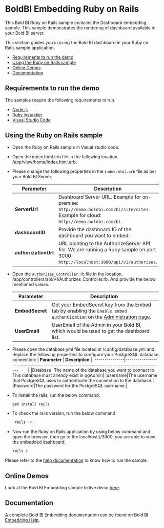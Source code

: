 # BoldBI Embedding Ruby on Rails

This Bold BI Ruby on Rails sample contains the Dashboard embedding sample. This sample demonstrates the rendering of dashboard available in your Bold BI server.

This section guides you in using the Bold BI dashboard in your Ruby on Rails sample application.

* [Requirements to run the demo](#requirements-to-run-the-demo)
* [Using the Ruby on Rails sample](#using-the-ruby-on-rails-sample)
* [Online Demos](#online-demos)
* [Documentation](#documentation)

## Requirements to run the demo

The samples require the following requirements to run.

* [Node.js](https://nodejs.org/en/)
* [Ruby instakker](https://rubyinstaller.org/)
* [Visual Studio Code](https://code.visualstudio.com/download)

## Using the Ruby on Rails sample

* Open the Ruby on Rails sample in Visual studio code.

* Open the index.html.erb file in the following location, /app/view/home/index.html.erb.

* Please change the following properties in the `index.html.erb` file as per your Bold BI Server.

    | **Parameter**      | **Description**                                                                                                                                        |
    |--------------------|--------------------------------------------------------------------------------------------------------------------------------------------------------|
    | **ServerUrl**      | Dashboard Server URL. Example for on-premise: `http://demo.boldbi.com/bi/site/site1`. Example for cloud: `http://demo.boldbi.com/bi`.            |
    | **dashboardID**    | Provide the dashboard ID of the dashboard you want to embed.                                                                                         |
    | **authorizationUrl** | URL pointing to the AuthorizeServer API file. We are running a Ruby sample on port 3000: `http://localhost:3000/api/v1/authorizes`.               |

* Open the `Authorizes_Controller.rb` file in the location, /app/controllers/api/v1/Authorizes_Controller.rb. And provide the below mentioned values.

    | **Parameter**  | **Description**                                                                                                                                                                |
    |----------------|--------------------------------------------------------------------------------------------------------------------------------------------------------------------------------|
    | **EmbedSecret** | Get your EmbedSecret key from the Embed tab by enabling the `Enable embed authentication` on the [Administration page](https://help.boldbi.com/embedded-bi/site-administration/embed-settings/?utm_source=github&utm_medium=backlinks). |
    | **UserEmail**   | UserEmail of the Admin in your Bold BI, which would be used to get the dashboard list.                                                                                        |

* Please open the database.yml file located at /config/database.yml and	Replace the following properties to configure your PostgreSQL database connection:
    | **Parameter** | **Description** |
    |---------------|--------------------------------------------------------------------------------------------------|
    |Database| The name of the database you want to connect to. This database must already exist in pgAdmin|
    |username|The username that PostgreSQL uses to authenticate the connection to the database.|
    |Password|The password for the PostgreSQL username.|
    
* To install the rails, run the below command.

    ```bash
    gem install rails
    ```

* To check the rails version, run the below command

    ```bash
     rails -v.
    ```

* Now run the Ruby on Rails application by using below command and open the browser, then go to the localhost://3000, you are able to view the embedded dashboard.

    ```bash
    rails s
    ```

Please refer to the [help documentation](https://help.boldbi.com/embedded-bi/javascript-based/samples/v3.3.40-or-later/ruby-on-rails/#how-to-run-the-sample?utm_source=github&utm_medium=backlinks) to know how to run the sample.

## Online Demos

Look at the Bold BI Embedding sample to live demo [here](https://samples.boldbi.com/embed?utm_source=github&utm_medium=backlinks).

## Documentation

A complete Bold BI Embedding documentation can be found on [Bold BI Embedding Help](https://help.boldbi.com/embedded-bi/javascript-based/?utm_source=github&utm_medium=backlinks).
